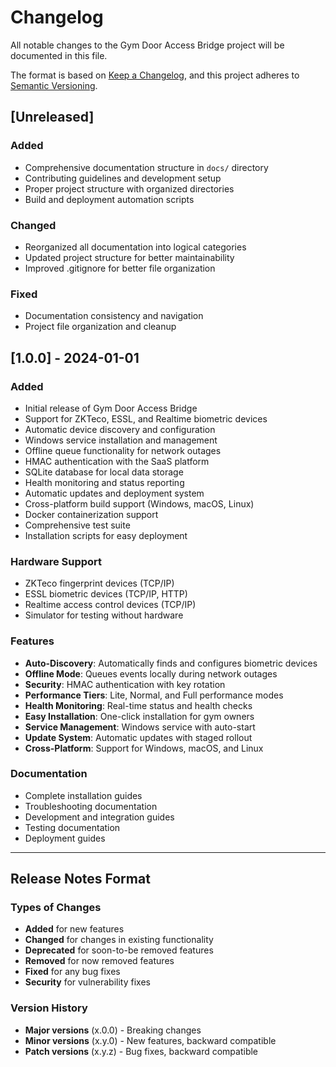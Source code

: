 # Changelog

All notable changes to the Gym Door Access Bridge project will be documented in this file.

The format is based on [Keep a Changelog](https://keepachangelog.com/en/1.0.0/),
and this project adheres to [Semantic Versioning](https://semver.org/spec/v2.0.0.html).

## [Unreleased]

### Added
- Comprehensive documentation structure in `docs/` directory
- Contributing guidelines and development setup
- Proper project structure with organized directories
- Build and deployment automation scripts

### Changed
- Reorganized all documentation into logical categories
- Updated project structure for better maintainability
- Improved .gitignore for better file organization

### Fixed
- Documentation consistency and navigation
- Project file organization and cleanup

## [1.0.0] - 2024-01-01

### Added
- Initial release of Gym Door Access Bridge
- Support for ZKTeco, ESSL, and Realtime biometric devices
- Automatic device discovery and configuration
- Windows service installation and management
- Offline queue functionality for network outages
- HMAC authentication with the SaaS platform
- SQLite database for local data storage
- Health monitoring and status reporting
- Automatic updates and deployment system
- Cross-platform build support (Windows, macOS, Linux)
- Docker containerization support
- Comprehensive test suite
- Installation scripts for easy deployment

### Hardware Support
- ZKTeco fingerprint devices (TCP/IP)
- ESSL biometric devices (TCP/IP, HTTP)
- Realtime access control devices (TCP/IP)
- Simulator for testing without hardware

### Features
- **Auto-Discovery**: Automatically finds and configures biometric devices
- **Offline Mode**: Queues events locally during network outages
- **Security**: HMAC authentication with key rotation
- **Performance Tiers**: Lite, Normal, and Full performance modes
- **Health Monitoring**: Real-time status and health checks
- **Easy Installation**: One-click installation for gym owners
- **Service Management**: Windows service with auto-start
- **Update System**: Automatic updates with staged rollout
- **Cross-Platform**: Support for Windows, macOS, and Linux

### Documentation
- Complete installation guides
- Troubleshooting documentation
- Development and integration guides
- Testing documentation
- Deployment guides

---

## Release Notes Format

### Types of Changes
- **Added** for new features
- **Changed** for changes in existing functionality
- **Deprecated** for soon-to-be removed features
- **Removed** for now removed features
- **Fixed** for any bug fixes
- **Security** for vulnerability fixes

### Version History
- **Major versions** (x.0.0) - Breaking changes
- **Minor versions** (x.y.0) - New features, backward compatible
- **Patch versions** (x.y.z) - Bug fixes, backward compatible